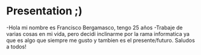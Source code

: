 # Presentation ;)

-Hola mi nombre es Francisco Bergamasco, tengo 25 años
-Trabaje de varias cosas en mi vida, pero decidi inclinarme por la rama informatica ya que es algo que siempre me gusto y tambien es el presente/futuro. Saludos a todos!

